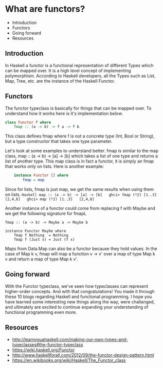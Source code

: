 # What are functors?

* Introduction
* Functors
* Going forward
* Resources

## Introduction
In Haskell a functor is a functional representation of different Types which can be mapped over. It is a high level concept of implementing polymorphism. According to Haskell developers, all the Types such as List, Map, Tree, etc. are the instance of the Haskell Functor.

## Functors
The functor typeclass is basically for things that can be mapped over. To understand how it works here is it's implementation below.
```Haskell
class Functor f where  
    fmap :: (a -> b) -> f a -> f b  
```

This class defines fmap where f is not a concrete type (Int, Bool or String), but a type constructor that takes one type parameter. 

Let's look at some examples to understand better. fmap is similar to the map class, map :: (a -> b) -> [a] -> [b] which takes a list of one type and returns a list of another type. This map class is in fact a functor, it is simply an fmap that works only on lists. Here is another example:
```Haskell
    instance Functor [] where  
        fmap = map  
 ```
 
Since for lists, fmap is just map, we get the same results when using them on lists.
    ```Haskell
    map :: (a -> b) -> [a] -> [b]  
    ghci> fmap (*2) [1..3]  
    [2,4,6]  
    ghci> map (*2) [1..3]  
    [2,4,6]
    ```

Another instance of a functor could come from replacing f with Maybe and we get the following signature for fmapL

    fmap :: (a -> b) -> Maybe a -> Maybe b

    instance Functor Maybe where
        fmap f Nothing  = Nothing
        fmap f (Just x) = Just (f x)
    

Maps from Data.Map can also be a functor because they hold values. In the case of Map k v, fmap will map a function v -> v' over a map of type Map k v and return a map of type Map k v'.

## Going forward
With the Functor typeclass, we've seen how typeclasses can represent higher-order concepts. And with that congratulations! You made it through these 10 blogs regarding Haskell and functional programming. I hope you have learned some interesting new things along the way, were challanged, and ultimately are excited to continue expanding your understanding of functional programming even more.

## Resources
* http://learnyouahaskell.com/making-our-own-types-and-typeclasses#the-functor-typeclass
* https://wiki.haskell.org/Functor
* http://www.haskellforall.com/2012/09/the-functor-design-pattern.html
* https://en.wikibooks.org/wiki/Haskell/The_Functor_class